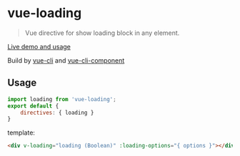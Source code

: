 # vue-loading

> Vue directive for show loading block in any element.

[Live demo and usage](http://coffcer.github.io/vue-loading/)

Build by [vue-cli](https://github.com/vuejs/vue-cli) and [vue-cli-component](https://github.com/Coffcer/component)

## Usage

```javascript
import loading from 'vue-loading';
export default {
    directives: { loading }
}
```
template: 
```html
<div v-loading="loading (Boolean)" :loading-options="{ options }"></div>
```
